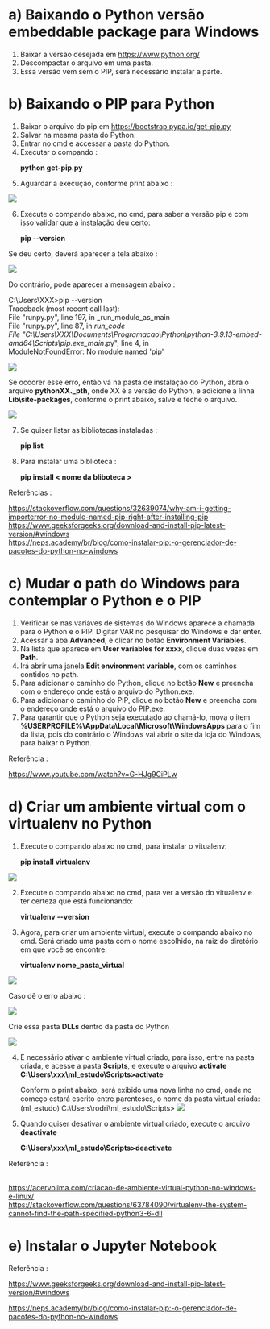 # a) Baixando o Python versão embeddable package para Windows
1. Baixar a versão desejada em https://www.python.org/
2. Descompactar o arquivo em uma pasta.
3. Essa versão vem sem o PIP, será necessário instalar a parte.

# b) Baixando o PIP para Python
1. Baixar o arquivo do pip em https://bootstrap.pypa.io/get-pip.py
2. Salvar na mesma pasta do Python.
3. Entrar no cmd e accessar a pasta do Python.
4. Executar  o compando :<p>
 **python get-pip.py**  
5. Aguardar a execução, conforme print abaixo :
  <img src="/image/image01.png">

6. Execute o compando abaixo, no cmd, para saber a versão pip e com isso validar que a instalação deu certo:<p>
 **pip --version**

  Se deu certo, deverá aparecer a tela abaixo : <p>
  <img src="/image/image03.png">
    
  Do contrário, pode aparecer a mensagem abaixo : <p>
  
  C:\Users\XXX>pip --version<br>
  Traceback (most recent call last):<br>
  File "runpy.py", line 197, in _run_module_as_main<br>
  File "runpy.py", line 87, in _run_code<br>
  File "C:\Users\XXX\Documents\Programacao\Python\python-3.9.13-embed-amd64\Scripts\pip.exe\__main__.py", line 4, in <module><br>
  ModuleNotFoundError: No module named 'pip'<p>

  <img src="/image/image02.png">
  
  Se ocoorer esse erro, então vá na pasta de instalação do Python, abra o arquivo **pythonXX._pth**, onde XX é a versão do Python, e adicione a linha **Lib\site-packages**, conforme o print abaixo, salve e feche o arquivo. <p>
  <img src="/image/image04.png">
  
7. Se quiser listar as bibliotecas instaladas :<p>
  **pip list**
8. Para instalar uma biblioteca :<p>
  **pip install < nome da bliboteca >**  

Referências :<p>
https://stackoverflow.com/questions/32639074/why-am-i-getting-importerror-no-module-named-pip-right-after-installing-pip<br>
https://www.geeksforgeeks.org/download-and-install-pip-latest-version/#windows<br>
https://neps.academy/br/blog/como-instalar-pip:-o-gerenciador-de-pacotes-do-python-no-windows
  
# c) Mudar o path do Windows para contemplar o Python e o PIP
1. Verificar se nas variáves de sistemas do Windows aparece a chamada para o Python e o PIP. Digitar VAR no pesquisar do Windows e dar enter.
2. Acessar a aba **Advanced**, e clicar no botão **Environment Variables**.
3. Na lista que aparece em **User variables for xxxx**, clique duas vezes em **Path**.
4. Irá abrir uma janela **Edit environment variable**, com os caminhos contidos no path.
5. Para adicionar o caminho do Python, clique no botão **New** e preencha com o endereço onde está o arquivo do Python.exe.
6. Para adicionar o caminho do PIP, clique no botão **New** e preencha com o endereço onde está o arquivo do PIP.exe.
7. Para garantir que o Python seja executado ao chamá-lo, mova o item **%USERPROFILE%\AppData\Local\Microsoft\WindowsApps** para o fim da lista, pois do contrário o Windows vai abrir o site da loja do Windows, para baixar o Python.
  
  Referência :<p>
  https://www.youtube.com/watch?v=G-HJg9CiPLw
  
# d) Criar um ambiente virtual com o **virtualenv** no Python
1. Execute o compando abaixo no cmd, para instalar o vitualenv:<p>
**pip install virtualenv**
 <img src="/image/image06.png">
    
2. Execute o compando abaixo no cmd, para ver a versão do vitualenv e ter certeza que está funcionando:<p>
**virtualenv --version**

3. Agora, para criar um ambiente virtual, execute o compando abaixo no cmd. Será criado uma pasta com o nome escolhido, na raiz do diretório em que você se encontre:<p>
**virtualenv nome_pasta_virtual**
<img src="/image/image07.png">

Caso dê o erro abaixo :<p>
<img src="/image/image08.png">

Crie essa pasta **DLLs** dentro da pasta do Python<p>
<img src="/image/image09.png">

4. É necessário ativar o ambiente virtual criado, para isso, entre na pasta criada, e acesse a pasta **Scripts**, e execute o arquivo **activate**
    **C:\Users\xxx\ml_estudo\Scripts>activate**
   
    Conform o print abaixo, será exibido uma nova linha no cmd, onde no começo estará escrito entre parenteses, o nome da pasta virtual criada:
    (ml_estudo) C:\Users\rodri\ml_estudo\Scripts>
    <img src="/image/image10.png">

5. Quando quiser desativar o ambiente virtual criado, execute o arquivo **deactivate**<p>
    **C:\Users\xxx\ml_estudo\Scripts>deactivate**    
    
  Referência :<p>  
  https://acervolima.com/criacao-de-ambiente-virtual-python-no-windows-e-linux/<br>
  https://stackoverflow.com/questions/63784090/virtualenv-the-system-cannot-find-the-path-specified-python3-6-dll
    
# e) Instalar o Jupyter Notebook

  
Referência :<p>
https://www.geeksforgeeks.org/download-and-install-pip-latest-version/#windows<p>
https://neps.academy/br/blog/como-instalar-pip:-o-gerenciador-de-pacotes-do-python-no-windows
